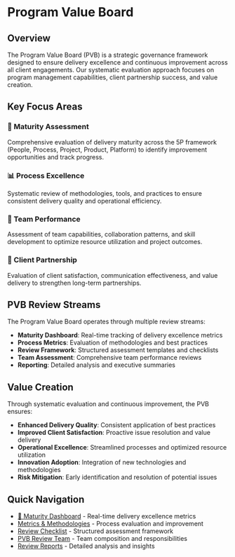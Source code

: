 # Program Value Board

## Overview

The Program Value Board (PVB) is a strategic governance framework designed to ensure delivery excellence and continuous improvement across all client engagements. Our systematic evaluation approach focuses on program management capabilities, client partnership success, and value creation.

## Key Focus Areas

### 🎯 Maturity Assessment
Comprehensive evaluation of delivery maturity across the 5P framework (People, Process, Project, Product, Platform) to identify improvement opportunities and track progress.

### 📊 Process Excellence
Systematic review of methodologies, tools, and practices to ensure consistent delivery quality and operational efficiency.

### 👥 Team Performance
Assessment of team capabilities, collaboration patterns, and skill development to optimize resource utilization and project outcomes.

### 💼 Client Partnership
Evaluation of client satisfaction, communication effectiveness, and value delivery to strengthen long-term partnerships.

## PVB Review Streams

The Program Value Board operates through multiple review streams:

- **Maturity Dashboard**: Real-time tracking of delivery excellence metrics
- **Process Metrics**: Evaluation of methodologies and best practices
- **Review Framework**: Structured assessment templates and checklists
- **Team Assessment**: Comprehensive team performance reviews
- **Reporting**: Detailed analysis and executive summaries

## Value Creation

Through systematic evaluation and continuous improvement, the PVB ensures:

- **Enhanced Delivery Quality**: Consistent application of best practices
- **Improved Client Satisfaction**: Proactive issue resolution and value delivery
- **Operational Excellence**: Streamlined processes and optimized resource utilization
- **Innovation Adoption**: Integration of new technologies and methodologies
- **Risk Mitigation**: Early identification and resolution of potential issues

## Quick Navigation

- [🎯 Maturity Dashboard](../maturity-dashboard.md) - Real-time delivery excellence metrics
- [Metrics & Methodologies](process-metrics.md) - Process evaluation and improvement
- [Review Checklist](review-template.md) - Structured assessment framework
- [PVB Review Team](pvb-review-team.md) - Team composition and responsibilities
- [Review Reports](review-reports.md) - Detailed analysis and insights
